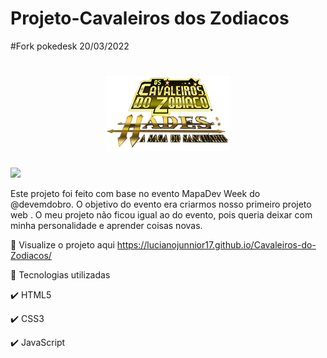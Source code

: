 # Projeto-Cavaleiros dos Zodiacos
#Fork pokedesk 20/03/2022
<div> 
<h1 align="center"> 
    <img src="src/imagens/logo.png" alt="Pokémon" width="200">
</h1>
</div>
<div>
<img src="#">

Este projeto foi feito com base no evento MapaDev Week do @devemdobro. O objetivo do evento era criarmos nosso primeiro projeto web . O meu projeto não ficou igual ao do evento, pois queria deixar com minha personalidade e aprender coisas novas.

👀 Visualize o projeto aqui
https://lucianojunnior17.github.io/Cavaleiros-do-Zodiacos/

🚀 Tecnologias utilizadas

✔️ HTML5

✔️ CSS3

✔️ JavaScript

</div>


